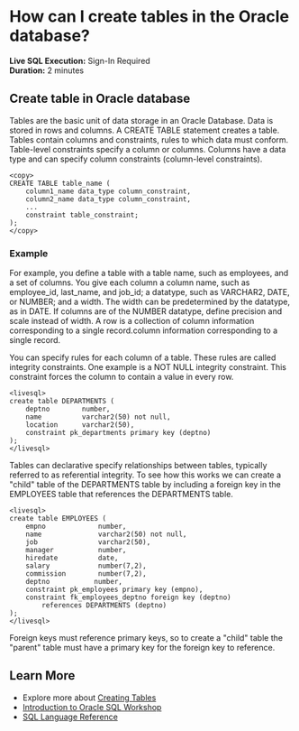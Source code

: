 # How can I create tables in the Oracle database?
<!-- This HTML tag creates a Live SQL button that takes you to a Live SQL Worksheet. It will auto-populate that worksheet with the code statements you have wrapped with the Live SQL tag. -->
<livesql-button>

<b>Live SQL Execution:</b> Sign-In Required</br>
<b>Duration:</b> 2 minutes 


## Create table in Oracle database

Tables are the basic unit of data storage in an Oracle Database. Data is stored in rows and columns. A CREATE TABLE statement creates a table. Tables contain columns and constraints, rules to which data must conform. Table-level constraints specify a column or columns. Columns have a data type and can specify column constraints (column-level constraints).

```
<copy>
CREATE TABLE table_name (
    column1_name data_type column_constraint,
    column2_name data_type column_constraint,
    ...
    constraint table_constraint;
);
</copy>
```

### Example

For example, you define a table with a table name, such as employees, and a set of columns. You give each column a column name, such as employee\_id, last\_name, and job\_id; a datatype, such as VARCHAR2, DATE, or NUMBER; and a width. The width can be predetermined by the datatype, as in DATE. If columns are of the NUMBER datatype, define precision and scale instead of width. A row is a collection of column information corresponding to a single record.column information corresponding to a single record.

You can specify rules for each column of a table. These rules are called integrity constraints. One example is a NOT NULL integrity constraint. This constraint forces the column to contain a value in every row.

<!-- Notice how this code is wrapped with the Live SQL tag. -->
```
<livesql> 
create table DEPARTMENTS (  
    deptno        number,  
    name          varchar2(50) not null,  
    location      varchar2(50),  
    constraint pk_departments primary key (deptno)  
);
</livesql>
```

Tables can declarative specify relationships between tables, typically referred to as referential integrity. To see how this works we can create a "child" table of the DEPARTMENTS table by including a foreign key in the EMPLOYEES table that references the DEPARTMENTS table.

<!-- Notice how this code is wrapped with the Live SQL tag too. -->
```
<livesql>
create table EMPLOYEES (  
    empno             number,  
    name              varchar2(50) not null,  
    job               varchar2(50),  
    manager           number,  
    hiredate          date,  
    salary            number(7,2),  
    commission        number(7,2),  
    deptno           number,  
    constraint pk_employees primary key (empno),  
    constraint fk_employees_deptno foreign key (deptno) 
        references DEPARTMENTS (deptno)  
);
</livesql>
```

Foreign keys must reference primary keys, so to create a "child" table the "parent" table must have a primary key for the foreign key to reference.

## Learn More

* Explore more about [Creating Tables](https://docs.oracle.com/cd/B28359_01/server.111/b28310/tables003.htm#ADMIN11634)
* [Introduction to Oracle SQL Workshop](https://livelabs.oracle.com/pls/apex/dbpm/r/livelabs/view-workshop?wid=943)
* [SQL Language Reference](https://docs.oracle.com/en/database/oracle/oracle-database/12.2/sqlrf/Introduction-to-Oracle-SQL.html#GUID-049B7AE8-11E1-4110-B3E4-D117907D77AC)
